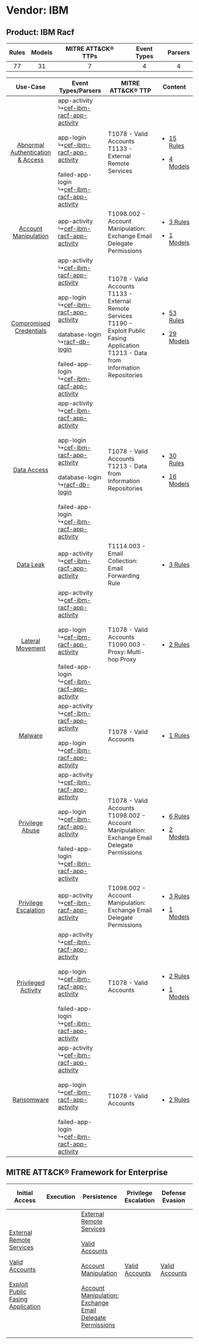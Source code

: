 Vendor: IBM
===========
Product: IBM Racf
-----------------
| Rules | Models | MITRE ATT&CK® TTPs | Event Types | Parsers |
|:-----:|:------:|:------------------:|:-----------:|:-------:|
|  77   |   31   |         7          |      4      |    4    |

|    Use-Case    | Event Types/Parsers    | MITRE ATT&CK® TTP    | Content    |
|:----:| ---- | ---- | ---- |
| [Abnormal Authentication & Access](../../../UseCases/uc_abnormal_authentication_&_access.md) |  app-activity<br> ↳[cef-ibm-racf-app-activity](Ps/pC_cefibmracfappactivity.md)<br><br> app-login<br> ↳[cef-ibm-racf-app-activity](Ps/pC_cefibmracfappactivity.md)<br><br> failed-app-login<br> ↳[cef-ibm-racf-app-activity](Ps/pC_cefibmracfappactivity.md)<br>    | T1078 - Valid Accounts<br>T1133 - External Remote Services<br>    | [<ul><li>15 Rules</li></ul><ul><li>4 Models</li></ul>](RM/r_m_ibm_ibm_racf_Abnormal_Authentication_&_Access.md) |
|    [Account Manipulation](../../../UseCases/uc_account_manipulation.md)    |  app-activity<br> ↳[cef-ibm-racf-app-activity](Ps/pC_cefibmracfappactivity.md)<br>    | T1098.002 - Account Manipulation: Exchange Email Delegate Permissions<br>    | [<ul><li>3 Rules</li></ul><ul><li>1 Models</li></ul>](RM/r_m_ibm_ibm_racf_Account_Manipulation.md)    |
|          [Compromised Credentials](../../../UseCases/uc_compromised_credentials.md)          |  app-activity<br> ↳[cef-ibm-racf-app-activity](Ps/pC_cefibmracfappactivity.md)<br><br> app-login<br> ↳[cef-ibm-racf-app-activity](Ps/pC_cefibmracfappactivity.md)<br><br> database-login<br> ↳[racf-db-login](Ps/pC_racfdblogin.md)<br><br> failed-app-login<br> ↳[cef-ibm-racf-app-activity](Ps/pC_cefibmracfappactivity.md)<br> | T1078 - Valid Accounts<br>T1133 - External Remote Services<br>T1190 - Exploit Public Fasing Application<br>T1213 - Data from Information Repositories<br> | [<ul><li>53 Rules</li></ul><ul><li>29 Models</li></ul>](RM/r_m_ibm_ibm_racf_Compromised_Credentials.md)         |
|    [Data Access](../../../UseCases/uc_data_access.md)    |  app-activity<br> ↳[cef-ibm-racf-app-activity](Ps/pC_cefibmracfappactivity.md)<br><br> app-login<br> ↳[cef-ibm-racf-app-activity](Ps/pC_cefibmracfappactivity.md)<br><br> database-login<br> ↳[racf-db-login](Ps/pC_racfdblogin.md)<br><br> failed-app-login<br> ↳[cef-ibm-racf-app-activity](Ps/pC_cefibmracfappactivity.md)<br> | T1078 - Valid Accounts<br>T1213 - Data from Information Repositories<br>    | [<ul><li>30 Rules</li></ul><ul><li>16 Models</li></ul>](RM/r_m_ibm_ibm_racf_Data_Access.md)    |
|    [Data Leak](../../../UseCases/uc_data_leak.md)    |  app-activity<br> ↳[cef-ibm-racf-app-activity](Ps/pC_cefibmracfappactivity.md)<br>    | T1114.003 - Email Collection: Email Forwarding Rule<br>    | [<ul><li>3 Rules</li></ul>](RM/r_m_ibm_ibm_racf_Data_Leak.md)    |
|    [Lateral Movement](../../../UseCases/uc_lateral_movement.md)    |  app-activity<br> ↳[cef-ibm-racf-app-activity](Ps/pC_cefibmracfappactivity.md)<br><br> app-login<br> ↳[cef-ibm-racf-app-activity](Ps/pC_cefibmracfappactivity.md)<br><br> failed-app-login<br> ↳[cef-ibm-racf-app-activity](Ps/pC_cefibmracfappactivity.md)<br>    | T1078 - Valid Accounts<br>T1090.003 - Proxy: Multi-hop Proxy<br>    | [<ul><li>2 Rules</li></ul>](RM/r_m_ibm_ibm_racf_Lateral_Movement.md)    |
|    [Malware](../../../UseCases/uc_malware.md)    |  app-activity<br> ↳[cef-ibm-racf-app-activity](Ps/pC_cefibmracfappactivity.md)<br><br> app-login<br> ↳[cef-ibm-racf-app-activity](Ps/pC_cefibmracfappactivity.md)<br>    | T1078 - Valid Accounts<br>    | [<ul><li>1 Rules</li></ul>](RM/r_m_ibm_ibm_racf_Malware.md)    |
|    [Privilege Abuse](../../../UseCases/uc_privilege_abuse.md)    |  app-activity<br> ↳[cef-ibm-racf-app-activity](Ps/pC_cefibmracfappactivity.md)<br><br> app-login<br> ↳[cef-ibm-racf-app-activity](Ps/pC_cefibmracfappactivity.md)<br><br> failed-app-login<br> ↳[cef-ibm-racf-app-activity](Ps/pC_cefibmracfappactivity.md)<br>    | T1078 - Valid Accounts<br>T1098.002 - Account Manipulation: Exchange Email Delegate Permissions<br>    | [<ul><li>6 Rules</li></ul><ul><li>2 Models</li></ul>](RM/r_m_ibm_ibm_racf_Privilege_Abuse.md)    |
|    [Privilege Escalation](../../../UseCases/uc_privilege_escalation.md)    |  app-activity<br> ↳[cef-ibm-racf-app-activity](Ps/pC_cefibmracfappactivity.md)<br>    | T1098.002 - Account Manipulation: Exchange Email Delegate Permissions<br>    | [<ul><li>3 Rules</li></ul><ul><li>1 Models</li></ul>](RM/r_m_ibm_ibm_racf_Privilege_Escalation.md)    |
|    [Privileged Activity](../../../UseCases/uc_privileged_activity.md)    |  app-activity<br> ↳[cef-ibm-racf-app-activity](Ps/pC_cefibmracfappactivity.md)<br><br> app-login<br> ↳[cef-ibm-racf-app-activity](Ps/pC_cefibmracfappactivity.md)<br><br> failed-app-login<br> ↳[cef-ibm-racf-app-activity](Ps/pC_cefibmracfappactivity.md)<br>    | T1078 - Valid Accounts<br>    | [<ul><li>2 Rules</li></ul><ul><li>1 Models</li></ul>](RM/r_m_ibm_ibm_racf_Privileged_Activity.md)    |
|    [Ransomware](../../../UseCases/uc_ransomware.md)    |  app-activity<br> ↳[cef-ibm-racf-app-activity](Ps/pC_cefibmracfappactivity.md)<br><br> app-login<br> ↳[cef-ibm-racf-app-activity](Ps/pC_cefibmracfappactivity.md)<br><br> failed-app-login<br> ↳[cef-ibm-racf-app-activity](Ps/pC_cefibmracfappactivity.md)<br>    | T1078 - Valid Accounts<br>    | [<ul><li>2 Rules</li></ul>](RM/r_m_ibm_ibm_racf_Ransomware.md)    |

MITRE ATT&CK® Framework for Enterprise
--------------------------------------
| Initial Access                                                                                                                                                                                                                         | Execution | Persistence                                                                                                                                                                                                                                                                                                                                 | Privilege Escalation                                                | Defense Evasion                                                     | Credential Access | Discovery | Lateral Movement | Collection                                                                                                                                                                                                                                                   | Command and Control                                                                                                                       | Exfiltration | Impact |
| -------------------------------------------------------------------------------------------------------------------------------------------------------------------------------------------------------------------------------------- | --------- | ------------------------------------------------------------------------------------------------------------------------------------------------------------------------------------------------------------------------------------------------------------------------------------------------------------------------------------------- | ------------------------------------------------------------------- | ------------------------------------------------------------------- | ----------------- | --------- | ---------------- | ------------------------------------------------------------------------------------------------------------------------------------------------------------------------------------------------------------------------------------------------------------ | ----------------------------------------------------------------------------------------------------------------------------------------- | ------------ | ------ |
| [External Remote Services](https://attack.mitre.org/techniques/T1133)<br><br>[Valid Accounts](https://attack.mitre.org/techniques/T1078)<br><br>[Exploit Public Fasing Application](https://attack.mitre.org/techniques/T1190)<br><br> |           | [External Remote Services](https://attack.mitre.org/techniques/T1133)<br><br>[Valid Accounts](https://attack.mitre.org/techniques/T1078)<br><br>[Account Manipulation](https://attack.mitre.org/techniques/T1098)<br><br>[Account Manipulation: Exchange Email Delegate Permissions](https://attack.mitre.org/techniques/T1098/002)<br><br> | [Valid Accounts](https://attack.mitre.org/techniques/T1078)<br><br> | [Valid Accounts](https://attack.mitre.org/techniques/T1078)<br><br> |                   |           |                  | [Data from Information Repositories](https://attack.mitre.org/techniques/T1213)<br><br>[Email Collection](https://attack.mitre.org/techniques/T1114)<br><br>[Email Collection: Email Forwarding Rule](https://attack.mitre.org/techniques/T1114/003)<br><br> | [Proxy: Multi-hop Proxy](https://attack.mitre.org/techniques/T1090/003)<br><br>[Proxy](https://attack.mitre.org/techniques/T1090)<br><br> |              |        |
